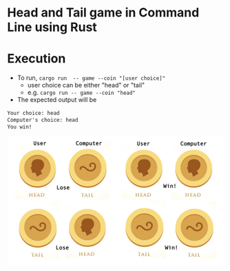 # Head and Tail game in Command Line using Rust

# Execution

- To run, `cargo run  -- game --coin "[user choice]"`
    - user choice can be either "head" or "tail"
    - e.g. `cargo run -- game --coin "head"`
- The expected output will be
```
Your choice: head
Computer's choice: head
You win!
```
![rule](https://github.com/nogibjj/Chloe-rust-mini-projects/blob/main/week2-head_tail_game/src/Screenshot%202023-01-30%20at%2011.16.21%20PM.png)
